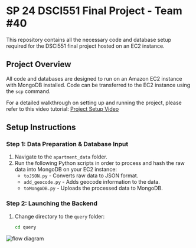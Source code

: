 # SP 24 DSCI551 Final Project - Team #40

This repository contains all the necessary code and database setup required for the DSCI551 final project hosted on an EC2 instance.

## Project Overview

All code and databases are designed to run on an Amazon EC2 instance with MongoDB installed. Code can be transferred to the EC2 instance using the `scp` command.

For a detailed walkthrough on setting up and running the project, please refer to this video tutorial:
[Project Setup Video](https://youtu.be/L4tLTKVzk_A)

## Setup Instructions

### Step 1: Data Preparation & Database Input

1. Navigate to the `apartment_data` folder.
2. Run the following Python scripts in order to process and hash the raw data into MongoDB on your EC2 instance:
   - `toJSON.py` - Converts raw data to JSON format.
   - `add_geocode.py` - Adds geocode information to the data.
   - `toMongoDB.py` - Uploads the processed data to MongoDB.

### Step 2: Launching the Backend

1. Change directory to the `query` folder:
   ```bash
   cd query

![flow diagram](flowmap.png)
